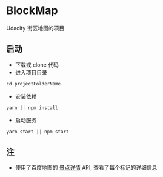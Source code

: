 # BlockMap
Udacity 街区地图的项目


## 启动


- 下载或 clone 代码
- 进入项目目录
```javascript
cd projectFolderName
```
- 安装依赖

```javascript
yarn || npm install

```

- 启动服务
```javascript
yarn start || npm start
```


## 注

- 使用了百度地图的 [景点详情](http://lbsyun.baidu.com/index.php?title=car/api/scenic) API, 查看了每个标记的详细信息
